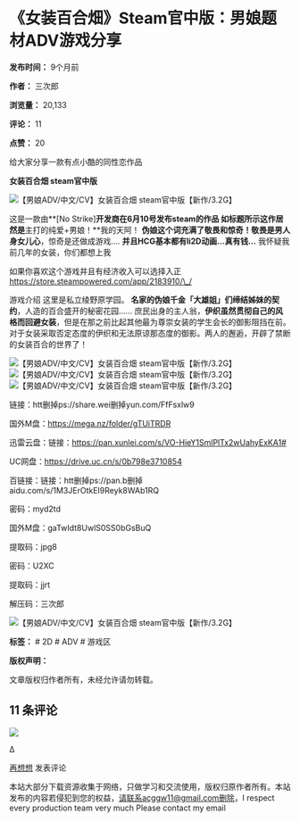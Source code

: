 # 《女装百合畑》Steam官中版：男娘题材ADV游戏分享

**发布时间：** 9个月前

**作者：** 三次郎

**浏览量：** 20,133

**评论：** 11

**点赞：** 20

给大家分享一款有点小酷的同性恋作品

**女装百合畑 steam官中版**

![【男娘ADV/中文/CV】女装百合畑 steam官中版【新作/3.2G】](https://www.acggw.me/wp-content/uploads/2024/06/屏幕截图-2024-06-14-014916.jpg)

这是一款由**\[No Strike\]**开发商在6月10号发布steam的作品 如标题所示这作居然是**主打的纯爱+男娘！**我的天阿！ **伪娘这个词充满了敬畏和惊奇！敬畏是男人身女儿心**，惊奇是还做成游戏…. **并且HCG基本都有li2D动画…真有钱…** 我怀疑我前几年的女装，你们都想上我

如果你喜欢这个游戏并且有经济收入可以选择入正 https://store.steampowered.com/app/2183910/\_/

游戏介绍 这里是私立绫野原学园。 **名家的伪娘千金「大雄姐」们缔结姊妹的契约**，人造的百合盛开的秘密花园…… 庶民出身的主人翁，**伊织虽然贯彻自己的风格而回避女装**，但是在那之前比起其他最为尊崇女装的学生会长的御影阻挡在前。 对于女装采取否定态度的伊织和无法原谅那态度的御影。两人的邂逅，开辟了禁断的女装百合的世界了！

![【男娘ADV/中文/CV】女装百合畑 steam官中版【新作/3.2G】](https://www.acggw.me/wp-content/uploads/2024/06/屏幕截图-2024-06-14-014938.jpg)
![【男娘ADV/中文/CV】女装百合畑 steam官中版【新作/3.2G】](https://www.acggw.me/wp-content/uploads/2024/06/屏幕截图-2024-06-14-015022.jpg)
![【男娘ADV/中文/CV】女装百合畑 steam官中版【新作/3.2G】](https://www.acggw.me/wp-content/uploads/2024/06/屏幕截图-2024-06-14-015046.jpg)

链接：htt删掉ps://share.wei删掉yun.com/FfFsxlw9

国外M盘：https://mega.nz/folder/gTUiTRDR

迅雷云盘：链接：https://pan.xunlei.com/s/VO-HieY1SmlPlTx2wUahyExKA1#

UC网盘：https://drive.uc.cn/s/0b798e3710854

百链接：链接：htt删掉ps://pan.b删掉aidu.com/s/1M3JErOtkEI9Reyk8WAb1RQ

密码：myd2td

国外M盘：gaTwIdt8UwlS0SS0bGsBuQ

提取码：jpg8

密码：U2XC

提取码：jjrt

解压码：三次郎

![【男娘ADV/中文/CV】女装百合畑 steam官中版【新作/3.2G】](https://www.acggw.me/wp-content/uploads/2023/01/屏幕截图-2022-10-16-211345-1.jpg)

**标签：** # 2D # ADV # 游戏区

**版权声明：**

文章版权归作者所有，未经允许请勿转载。

## 11 条评论

![](https://www.acggw.me/wp-content/themes/onenav/images/gravatar.jpg)

Δ

[再想想](javascript:;) 发表评论

本站大部分下载资源收集于网络，只做学习和交流使用，版权归原作者所有。本站发布的内容若侵犯到您的权益，请联系acggw11@gmail.com删除，I respect every production team very much Please contact my email
